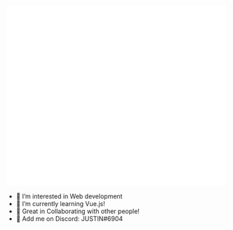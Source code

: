 ![Metrics](https://github.com/JustinLung/JustinLung/blob/main/github-metrics.svg)

- 👀 I’m interested in Web development
- 🌱 I’m currently learning Vue.js!
- 💞️ Great in Collaborating with other people!
- 💬 Add me on Discord: JUSTIN#6904 